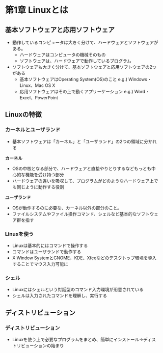 # 第1章 Linuxとは

## 基本ソフトウェアと応用ソフトウェア

- 動作しているコンピュータは大きく分けて、ハードウェアとソフトウェアがある。
  - ハードウェアはコンピュータの機械そのもの
  - ソフトウェアは、ハードウェアで動作しているプログラム
- ソフトウェアも大きく分けて、基本ソフトウェアと応用ソフトウェアの2つがある
  - 基本ソフトウェアはOperating System(OS)のこと e.g.) Windows・Linux、Mac OS X
  - 応用ソフトウェアはその上で動くアプリーケーション e.g.) Word・Excel、PowerPoint



## Linuxの特徴

### カーネルとユーザランド

- 基本ソフトウェアは「カーネル」と「ユーザランド」の2つの領域に分かれる

**カーネル**

- OSの中核となる部分で、ハードウェアと直接やりとりするなどもっとも中心的な機能を受け持つ部分
- ハードウェアの違いを吸収して、プログラムがどのようなハードウェア上でも同じように動作する役割



**ユーザランド**

- OSが動作するのに必要な、カーネル以外の部分のこと。
- ファイルシステムやファイル操作コマンド、シェルなど基本的なソフトウェア群を指す



### Linuxを使う

- Linuxは基本的にはコマンドで操作する
- コマンドはユーザランドで動作する
- X Window SystemとGNOME、KDE、Xfceなどのデスクトップ環境を導入することでマウス入力可能に



### シェル

- Linuxにはシェルという対話型のコマンド入力環境が用意されている
- シェルは入力されたコマンドを理解し、実行する



## ディストリビューション

### ディストリビューション

- Linuxを使う上で必要なプログラムをまとめ、簡単にインストール→ディストリビューションの始まり